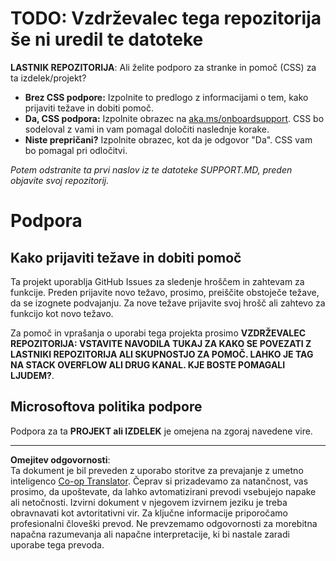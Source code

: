 <!--
CO_OP_TRANSLATOR_METADATA:
{
  "original_hash": "b7244261ee19497082edf33bcce64717",
  "translation_date": "2025-09-10T05:44:05+00:00",
  "source_file": "SUPPORT.md",
  "language_code": "sl"
}
-->
# TODO: Vzdrževalec tega repozitorija še ni uredil te datoteke

**LASTNIK REPOZITORIJA**: Ali želite podporo za stranke in pomoč (CSS) za ta izdelek/projekt?

- **Brez CSS podpore:** Izpolnite to predlogo z informacijami o tem, kako prijaviti težave in dobiti pomoč.
- **Da, CSS podpora:** Izpolnite obrazec na [aka.ms/onboardsupport](https://aka.ms/onboardsupport). CSS bo sodeloval z vami in vam pomagal določiti naslednje korake.
- **Niste prepričani?** Izpolnite obrazec, kot da je odgovor "Da". CSS vam bo pomagal pri odločitvi.

*Potem odstranite ta prvi naslov iz te datoteke SUPPORT.MD, preden objavite svoj repozitorij.*

# Podpora

## Kako prijaviti težave in dobiti pomoč  

Ta projekt uporablja GitHub Issues za sledenje hroščem in zahtevam za funkcije. Preden prijavite novo težavo, prosimo, preiščite obstoječe težave, da se izognete podvajanju. Za nove težave prijavite svoj hrošč ali zahtevo za funkcijo kot novo težavo.

Za pomoč in vprašanja o uporabi tega projekta prosimo **VZDRŽEVALEC REPOZITORIJA: VSTAVITE NAVODILA TUKAJ 
ZA KAKO SE POVEZATI Z LASTNIKI REPOZITORIJA ALI SKUPNOSTJO ZA POMOČ. LAHKO JE TAG NA STACK OVERFLOW ALI DRUG 
KANAL. KJE BOSTE POMAGALI LJUDEM?**.

## Microsoftova politika podpore  

Podpora za ta **PROJEKT ali IZDELEK** je omejena na zgoraj navedene vire.

---

**Omejitev odgovornosti**:  
Ta dokument je bil preveden z uporabo storitve za prevajanje z umetno inteligenco [Co-op Translator](https://github.com/Azure/co-op-translator). Čeprav si prizadevamo za natančnost, vas prosimo, da upoštevate, da lahko avtomatizirani prevodi vsebujejo napake ali netočnosti. Izvirni dokument v njegovem izvirnem jeziku je treba obravnavati kot avtoritativni vir. Za ključne informacije priporočamo profesionalni človeški prevod. Ne prevzemamo odgovornosti za morebitna napačna razumevanja ali napačne interpretacije, ki bi nastale zaradi uporabe tega prevoda.